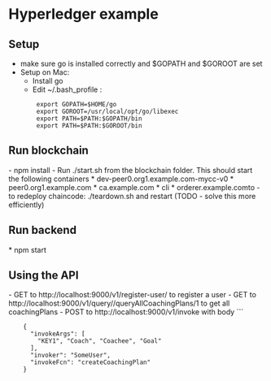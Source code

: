 # Hyperledger example

<h2>Setup</h2>

- make sure go is installed correctly and $GOPATH and $GOROOT are set
- Setup on Mac:
    * Install go 
    * Edit ~/.bash_profile :
        ``` 
         export GOPATH=$HOME/go
         export GOROOT=/usr/local/opt/go/libexec
         export PATH=$PATH:$GOPATH/bin
         export PATH=$PATH:$GOROOT/bin   

<h2>Run blockchain</h2>
-  npm install
- Run ./start.sh from the blockchain folder. This should start the following containers
    * dev-peer0.org1.example.com-mycc-v0
    * peer0.org1.example.com
    * ca.example.com
    * cli
    * orderer.example.comto 
- to redeploy chaincode: ./teardown.sh and restart (TODO - solve this more efficiently)

<h2>Run backend</h2>
* npm start


<h2>Using the API</h2>
- GET to http://localhost:9000/v1/register-user/<username> to register a user
- GET to http://localhost:9000/v1/query/<user>/queryAllCoachingPlans/1 to get all coachingPlans
- POST to http://localhost:9000/v1/invoke with body
        ``` 

        {
          "invokeArgs": [
            "KEY1", "Coach", "Coachee", "Goal"
          ],
          "invoker": "SomeUser",
          "invokeFcn": "createCoachingPlan"
        }
